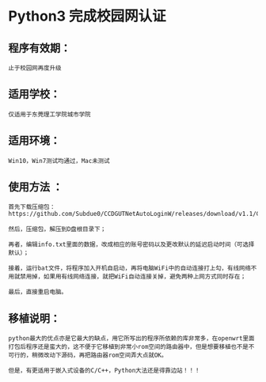 Python3 完成校园网认证
=====================

程序有效期：<br>
------------------
    止于校园网再度升级
适用学校：<br>
---------------------
    仅适用于东莞理工学院城市学院
适用环境：<br>
---------------------
    Win10，Win7测试均通过，Mac未测试
使用方法 ：<br>
--------------------
    首先下载压缩包：https://github.com/Subdue0/CCDGUTNetAutoLoginW/releases/download/v1.1/CCDGUTAutoLogin.rar
    
    然后，压缩包，解压到D盘根目录下；
    
    再者，编辑info.txt里面的数据，改成相应的账号密码以及更改默认的延迟启动时间（可选择默认）；
    
    接着，运行bat文件，将程序加入开机自启动，再将电脑WiFi中的自动连接打上勾，有线网络不用就禁用掉，如果用有线网络连接，就把WiFi自动连接关掉，避免两种上网方式同时存在；
    
    最后，直接重启电脑。
移植说明：<br>
--------------------
    python最大的优点亦是它最大的缺点，用它所写出的程序所依赖的库非常多，在openwrt里面打包后程序还是蛮大的，这不便于它移植到非常小rom空间的路由器中，但是想要移植也不是不可行的，稍微改动下源码，再把路由器rom空间弄大点就OK。
    
    但是，有更适用于嵌入式设备的C/C++，Python大法还是得靠边站！！！
